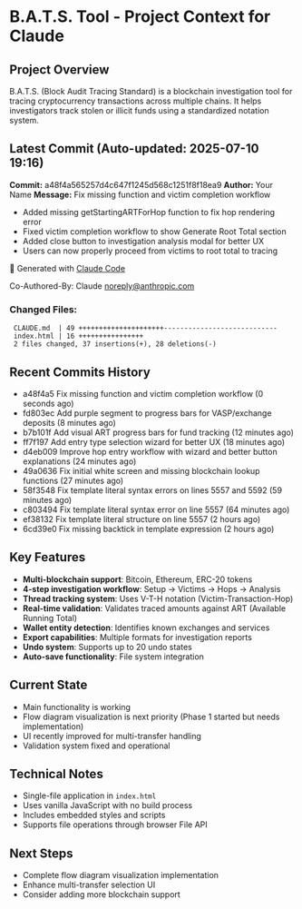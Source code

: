 # B.A.T.S. Tool - Project Context for Claude

## Project Overview
B.A.T.S. (Block Audit Tracing Standard) is a blockchain investigation tool for tracing cryptocurrency transactions across multiple chains. It helps investigators track stolen or illicit funds using a standardized notation system.

## Latest Commit (Auto-updated: 2025-07-10 19:16)

**Commit:** a48f4a565257d4c647f1245d568c1251f8f18ea9
**Author:** Your Name
**Message:** Fix missing function and victim completion workflow

- Added missing getStartingARTForHop function to fix hop rendering error
- Fixed victim completion workflow to show Generate Root Total section
- Added close button to investigation analysis modal for better UX
- Users can now properly proceed from victims to root total to tracing

🤖 Generated with [Claude Code](https://claude.ai/code)

Co-Authored-By: Claude <noreply@anthropic.com>

### Changed Files:
```
 CLAUDE.md  | 49 +++++++++++++++++++++----------------------------
 index.html | 16 ++++++++++++++++
 2 files changed, 37 insertions(+), 28 deletions(-)
```

## Recent Commits History

- a48f4a5 Fix missing function and victim completion workflow (0 seconds ago)
- fd803ec Add purple segment to progress bars for VASP/exchange deposits (8 minutes ago)
- b7b101f Add visual ART progress bars for fund tracking (12 minutes ago)
- ff7f197 Add entry type selection wizard for better UX (18 minutes ago)
- d4eb009 Improve hop entry workflow with wizard and better button explanations (24 minutes ago)
- 49a0636 Fix initial white screen and missing blockchain lookup functions (27 minutes ago)
- 58f3548 Fix template literal syntax errors on lines 5557 and 5592 (59 minutes ago)
- c803494 Fix template literal syntax error on line 5557 (64 minutes ago)
- ef38132 Fix template literal structure on line 5557 (2 hours ago)
- 6cd39e0 Fix missing backtick in template expression (2 hours ago)

## Key Features
- **Multi-blockchain support**: Bitcoin, Ethereum, ERC-20 tokens
- **4-step investigation workflow**: Setup → Victims → Hops → Analysis
- **Thread tracking system**: Uses V-T-H notation (Victim-Transaction-Hop)
- **Real-time validation**: Validates traced amounts against ART (Available Running Total)
- **Wallet entity detection**: Identifies known exchanges and services
- **Export capabilities**: Multiple formats for investigation reports
- **Undo system**: Supports up to 20 undo states
- **Auto-save functionality**: File system integration

## Current State
- Main functionality is working
- Flow diagram visualization is next priority (Phase 1 started but needs implementation)
- UI recently improved for multi-transfer handling
- Validation system fixed and operational

## Technical Notes
- Single-file application in `index.html`
- Uses vanilla JavaScript with no build process
- Includes embedded styles and scripts
- Supports file operations through browser File API

## Next Steps
- Complete flow diagram visualization implementation
- Enhance multi-transfer selection UI
- Consider adding more blockchain support
